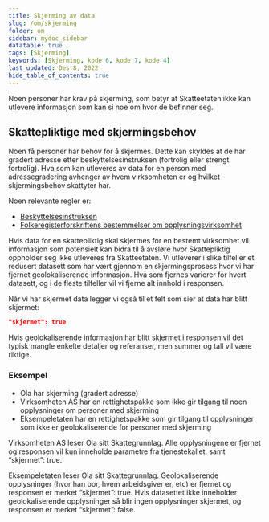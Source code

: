 ```yaml
---
title: Skjerming av data
slug: /om/skjerming
folder: om
sidebar: mydoc_sidebar
datatable: true
tags: [Skjerming]
keywords: [Skjerming, kode 6, kode 7, kode 4]
last_updated: Des 8, 2022
hide_table_of_contents: true
---
```

<summary>Noen personer har krav på skjerming, som betyr at Skatteetaten ikke kan utlevere informasjon som kan si noe om hvor de befinner seg.</summary>

## Skattepliktige med skjermingsbehov

Noen få personer har behov for å skjermes. Dette kan skyldes at de har gradert adresse etter beskyttelsesinstruksen (fortrolig eller strengt fortrolig). Hva som kan utleveres av data for en person med adressegradering avhenger av hvem virksomheten er og hvilket skjermingsbehov skattyter har.

Noen relevante regler er:

-  [Beskyttelsesinstruksen](https://lovdata.no/dokument/INS/forskrift/1972-03-17-3352)
-  [Folkeregisterforskriftens bestemmelser om opplysningsvirksomhet](https://lovdata.no/dokument/SF/forskrift/2007-11-09-1268#KAPITTEL_9)  

Hvis data for en skattepliktig skal skjermes for en bestemt virksomhet vil informasjon som potensielt kan bidra til å avsløre hvor Skattepliktig oppholder seg ikke utleveres fra Skatteetaten. Vi utleverer i slike tilfeller et redusert datasett som har vært gjennom en skjermingsprosess hvor vi har fjernet geolokaliserende informasjon. Hva som fjernes varierer for hvert datasett, og i de fleste tilfeller vil vi fjerne alt innhold i responsen.

Når vi har skjermet data legger vi også til et felt som sier at data har blitt skjermet:

```json
"skjermet": true
```

Hvis geolokaliserende informasjon har blitt skjermet i responsen vil det typisk mangle enkelte detaljer og referanser, men summer og tall vil være riktige.

### Eksempel

 * Ola har skjerming (gradert adresse)
 * Virksomheten AS har en rettighetspakke som ikke gir tilgang til noen opplysninger om personer med skjerming
 * Eksempeletaten har en rettighetspakke som gir tilgang til opplysninger som ikke er geolokaliserende for personer med skjerming

Virksomheten AS leser Ola sitt Skattegrunnlag. Alle opplysningene er fjernet og responsen vil kun inneholde parametre fra tjenestekallet, samt “skjermet”: true.

Eksempeletaten leser Ola sitt Skattegrunnlag. Geolokaliserende opplysninger (hvor han bor, hvem arbeidsgiver er, etc) er fjernet og responsen er merket “skjermet”: true. Hvis datasettet ikke inneholder geolokaliserende opplysninger så blir ingen opplysninger skjermet, og responsen er merket “skjermet”: false.
